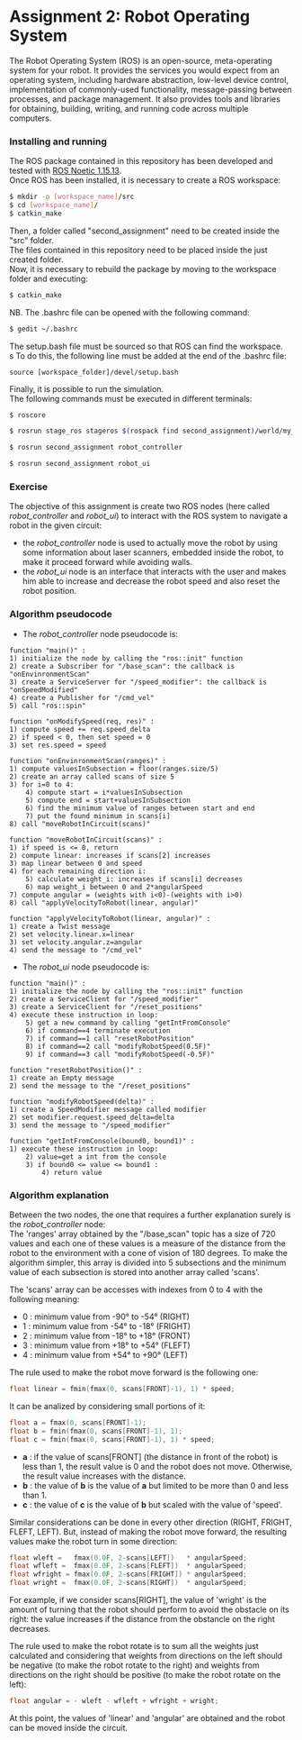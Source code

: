# Assignment 2: Robot Operating System

The Robot Operating System (ROS) is an open-source, meta-operating system for your robot. It provides the services you would expect from an operating system, including hardware abstraction, low-level device control, implementation of commonly-used functionality, message-passing between processes, and package management. It also provides tools and libraries for obtaining, building, writing, and running code across multiple computers.

### Installing and running

The ROS package contained in this repository has been developed and tested with [ROS Noetic 1.15.13](http://wiki.ros.org/noetic/Installation).</br>
Once ROS has been installed, it is necessary to create a ROS workspace:

```bash
$ mkdir -p [workspace_name]/src
$ cd [workspace_name]/
$ catkin_make
```

Then, a folder called "second_assignment" need to be created inside the "src" folder.</br>
The files contained in this repository need to be placed inside the just created folder.</br>
Now, it is necessary to rebuild the package by moving to the workspace folder and executing:

```bash
$ catkin_make
```

NB. The .bashrc file can be opened with the following command:

```bash
$ gedit ~/.bashrc
```

The setup.bash file must be sourced so that ROS can find the workspace.<br>s
To do this, the following line must be added at the end of the .bashrc file:

```
source [workspace_folder]/devel/setup.bash
```

Finally, it is possible to run the simulation.</br>
The following commands must be executed in different terminals:

```bash
$ roscore
```
```bash
$ rosrun stage_ros stageros $(rospack find second_assignment)/world/my_world.world
```
```bash
$ rosrun second_assignment robot_controller
```
```bash
$ rosrun second_assignment robot_ui
```

### Exercise
The objective of this assignment is create two ROS nodes (here called _robot\_controller_ and _robot\_ui_) to interact with the ROS system to navigate a robot in the given circuit:</br>
- the _robot\_controller_ node is used to actually move the robot by using some information about laser scanners, embedded inside the robot, to make it proceed forward while avoiding walls.
- the _robot\_ui_ node is an interface that interacts with the user and makes him able to increase and decrease the robot speed and also reset the robot position.

### Algorithm pseudocode
- The _robot\_controller_ node pseudocode is:
```
function "main()" :
1) initialize the node by calling the "ros::init" function
2) create a Subscriber for "/base_scan": the callback is "onEnvinronmentScan"
3) create a ServiceServer for "/speed_modifier": the callback is "onSpeedModified"
4) create a Publisher for "/cmd_vel"
5) call "ros::spin"
```
```
function "onModifySpeed(req, res)" :
1) compute speed += req.speed_delta
2) if speed < 0, then set speed = 0
3) set res.speed = speed
```
```
function "onEnvinronmentScan(ranges)" :
1) compute valuesInSubsection = floor(ranges.size/5)
2) create an array called scans of size 5
3) for i=0 to 4:
    4) compute start = i*valuesInSubsection
    5) compute end = start+valuesInSubsection
    6) find the minimum value of ranges between start and end
    7) put the found minimum in scans[i]
8) call "moveRobotInCircuit(scans)"
```
```
function "moveRobotInCircuit(scans)" :
1) if speed is <= 0, return
2) compute linear: increases if scans[2] increases
3) map linear between 0 and speed
4) for each remaining direction i:
    5) calculate weight_i: increases if scans[i] decreases
    6) map weight_i between 0 and 2*angularSpeed
7) compute angular = (weights with i<0)-(weights with i>0)
8) call "applyVelocityToRobot(linear, angular)"
```

```
function "applyVelocityToRobot(linear, angular)" :
1) create a Twist message
2) set velocity.linear.x=linear
3) set velocity.angular.z=angular
4) send the message to "/cmd_vel"
```
- The _robot\_ui_ node pseudocode is:
```
function "main()" :
1) initialize the node by calling the "ros::init" function
2) create a ServiceClient for "/speed_modifier"
3) create a ServiceClient for "/reset_positions"
4) execute these instruction in loop:
    5) get a new command by calling "getIntFromConsole"
    6) if command==4 terminate execution
    7) if command==1 call "resetRobotPosition"
    8) if command==2 call "modifyRobotSpeed(0.5F)"
    9) if command==3 call "modifyRobotSpeed(-0.5F)"
```
```
function "resetRobotPosition()" :
1) create an Empty message
2) send the message to the "/reset_positions"
```
```
function "modifyRobotSpeed(delta)" :
1) create a SpeedModifier message called modifier
2) set modifier.request.speed_delta=delta
3) send the message to "/speed_modifier"
```
```
function "getIntFromConsole(bound0, bound1)" :
1) execute these instruction in loop:
    2) value=get a int from the console
    3) if bound0 <= value <= bound1 :
        4) return value
```

### Algorithm explanation
Between the two nodes, the one that requires a further explanation surely is the _robot\_controller_ node: <br>
The 'ranges' array obtained by the "/base\_scan" topic has a size of 720 values and each one of these values is a measure of the distance from the robot to the environment with a cone of vision of 180 degrees. To make the algorithm simpler, this array is divided into 5 subsections and the minimum value of each subsection is stored into another array called 'scans'.<br>

The 'scans' array can be accesses with indexes from 0 to 4 with the following meaning: <br>
- 0 : minimum value from -90° to -54° (RIGHT)<br>
- 1 : minimum value from -54° to -18° (FRIGHT)<br>
- 2 : minimum value from -18° to +18° (FRONT)<br>
- 3 : minimum value from +18° to +54° (FLEFT)<br>
- 4 : minimum value from +54° to +90° (LEFT)<br>

The rule used to make the robot move forward is the following one:<br>
```cpp
float linear = fmin(fmax(0, scans[FRONT]-1), 1) * speed;
```
It can be analized by considering small portions of it:
```cpp
float a = fmax(0, scans[FRONT]-1);
float b = fmin(fmax(0, scans[FRONT]-1), 1);
float c = fmin(fmax(0, scans[FRONT]-1), 1) * speed;
```
- **a** : if the value of scans\[FRONT\] (the distance in front of the robot) is less than 1, the result value is 0 and the robot does not move. Otherwise, the result value increases with the distance.
- **b** : the value of **b** is the value of **a** but limited to be more than 0 and less than 1.
- **c** : the value of **c** is the value of **b** but scaled with the value of 'speed'.

Similar considerations can be done in every other direction (RIGHT, FRIGHT, FLEFT, LEFT). But, instead of making the robot move forward, the resulting values make the robot turn in some direction:<br>
```cpp
float wleft =   fmax(0.0F, 2-scans[LEFT])   * angularSpeed;
float wfleft =  fmax(0.0F, 2-scans[FLEFT])  * angularSpeed;
float wfright = fmax(0.0F, 2-scans[FRIGHT]) * angularSpeed;
float wright =  fmax(0.0F, 2-scans[RIGHT])  * angularSpeed;
```
For example, if we consider scans\[RIGHT\], the value of 'wright' is the amount of turning that the robot should perform to avoid the obstacle on its right: the value increases if the distance from the obstancle on the right decreases.<br>

The rule used to make the robot rotate is to sum all the weights just calculated and considering that weights from directions on the left should be negative (to make the robot rotate to the right) and weights from directions on the right should be positive (to make the robot rotate on the left):<br>
```cpp
float angular = - wleft - wfleft + wfright + wright;
```

At this point, the values of 'linear' and 'angular' are obtained and the robot can be moved inside the circuit.
